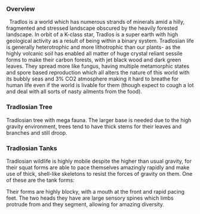 
### Overview
 
Tradlos is a world which has numerous strands of minerals amid a hilly, fragmented and stressed landscape obscured by the heavily forested landscape.  In orbit of a K-class star, Tradlos is a super earth with high geological activity as a result of being within a binary system.  Tradlosian life is generally heterotrophic and more lithotrophic than our plants- as the highly volcanic soil has enabled all matter of huge crystal reliant sessile forms to make their carbon forests, with jet black wood and dark green leaves.  They spread more like fungus, having multiple metamorphic states and spore based reproduction which all alters the nature of this world with its bubbly seas and 3% CO2 atmosphere making it hard to breathe for human life even if the world is livable for them (though expect to cough a lot and deal with all sorts of nasty ailments from the food).  

### Tradlosian Tree

Tradlosian tree with mega fauna. The larger base is needed due to the high gravity environment, trees tend to have thick stems for their leaves and branches and still droop.

### Tradlosian Tanks

Tradlosian wildlife is highly mobile despite the higher than usual gravity, for their squat forms are able to pace themselves amazingly rapidly and make use of thick, shell-like skeletons to resist the forces of gravity on them.  One of these are the tank forms:

Their forms are highly blocky, with a mouth at the front and rapid pacing feet.  The two heads they have are large sensory spines which limbs protrude from and they segment, allowing for amazing diversity.
